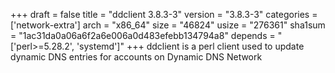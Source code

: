 +++
draft = false
title = "ddclient 3.8.3-3"
version = "3.8.3-3"
categories = ['network-extra']
arch = "x86_64"
size = "46824"
usize = "276361"
sha1sum = "1ac31da0a06a6f2a6e006a0d483efebb134794a8"
depends = "['perl>=5.28.2', 'systemd']"
+++
ddclient is a perl client used to update dynamic DNS entries for accounts on Dynamic DNS Network
